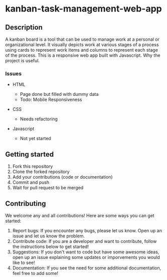 # kanban-task-management-web-app

## Description

A kanban board is a tool that can be used to manage work at a personal or organizational level. It visually depicts work at various stages of a process using cards to represent work items and columns to represent each stage of the process. This is a responsive web app built with Javascript.
Why the project is useful.

### Issues

- HTML

  - Page done but filled with dummy data
  - Todo: Mobile Responsiveness

- CSS

  - Needs refactoring

- Javascript
  - Not yet started

## Getting started

1. Fork this repository
2. Clone the forked repository
3. Add your contributions (code or documentation)
4. Commit and push
5. Wait for pull request to be merged

## Contributing

We welcome any and all contributions! Here are some ways you can get started:

1. Report bugs: If you encounter any bugs, please let us know. Open up an issue and let us know the problem.
2. Contribute code: If you are a developer and want to contribute, follow the instructions below to get started!
3. Suggestions: If you don't want to code but have some awesome ideas, open up an issue explaining some updates or imporvements you would like to see!
4. Documentation: If you see the need for some additional documentation, feel free to add some!
